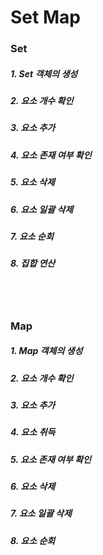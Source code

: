 # Set Map

### Set

##### 1. Set 객체의 생성

##### 2. 요소 개수 확인

##### 3. 요소 추가

##### 4. 요소 존재 여부 확인

##### 5. 요소 삭제

##### 6. 요소 일괄 삭제

##### 7. 요소 순회

##### 8. 집합 연산



<br/>
<br/>

### Map

##### 1. Map 객체의 생성

##### 2. 요소 개수 확인

##### 3. 요소 추가

##### 4. 요소 취득

##### 5. 요소 존재 여부 확인

##### 6. 요소 삭제

##### 7. 요소 일괄 삭제

##### 8. 요소 순회

